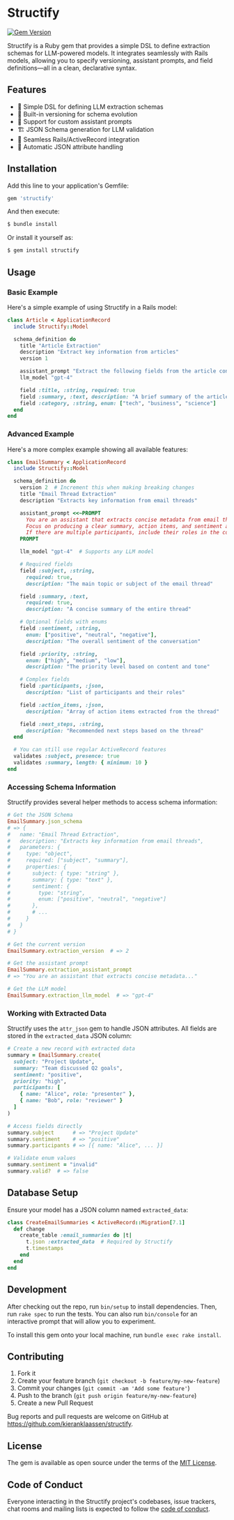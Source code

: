 # Structify

[![Gem Version](https://badge.fury.io/rb/structify.svg)](https://badge.fury.io/rb/structify)

Structify is a Ruby gem that provides a simple DSL to define extraction schemas for LLM-powered models. It integrates seamlessly with Rails models, allowing you to specify versioning, assistant prompts, and field definitions—all in a clean, declarative syntax.

## Features

- 🎯 Simple DSL for defining LLM extraction schemas
- 🔄 Built-in versioning for schema evolution
- 📝 Support for custom assistant prompts
- 🏗️ JSON Schema generation for LLM validation
- 🔌 Seamless Rails/ActiveRecord integration
- 💾 Automatic JSON attribute handling

## Installation

Add this line to your application's Gemfile:

```ruby
gem 'structify'
```

And then execute:

```bash
$ bundle install
```

Or install it yourself as:

```bash
$ gem install structify
```

## Usage

### Basic Example

Here's a simple example of using Structify in a Rails model:

```ruby
class Article < ApplicationRecord
  include Structify::Model

  schema_definition do
    title "Article Extraction"
    description "Extract key information from articles"
    version 1

    assistant_prompt "Extract the following fields from the article content"
    llm_model "gpt-4"

    field :title, :string, required: true
    field :summary, :text, description: "A brief summary of the article"
    field :category, :string, enum: ["tech", "business", "science"]
  end
end
```

### Advanced Example

Here's a more complex example showing all available features:

```ruby
class EmailSummary < ApplicationRecord
  include Structify::Model

  schema_definition do
    version 2  # Increment this when making breaking changes
    title "Email Thread Extraction"
    description "Extracts key information from email threads"

    assistant_prompt <<~PROMPT
      You are an assistant that extracts concise metadata from email threads.
      Focus on producing a clear summary, action items, and sentiment analysis.
      If there are multiple participants, include their roles in the conversation.
    PROMPT

    llm_model "gpt-4"  # Supports any LLM model

    # Required fields
    field :subject, :string,
      required: true,
      description: "The main topic or subject of the email thread"

    field :summary, :text,
      required: true,
      description: "A concise summary of the entire thread"

    # Optional fields with enums
    field :sentiment, :string,
      enum: ["positive", "neutral", "negative"],
      description: "The overall sentiment of the conversation"

    field :priority, :string,
      enum: ["high", "medium", "low"],
      description: "The priority level based on content and tone"

    # Complex fields
    field :participants, :json,
      description: "List of participants and their roles"

    field :action_items, :json,
      description: "Array of action items extracted from the thread"

    field :next_steps, :string,
      description: "Recommended next steps based on the thread"
  end

  # You can still use regular ActiveRecord features
  validates :subject, presence: true
  validates :summary, length: { minimum: 10 }
end
```

### Accessing Schema Information

Structify provides several helper methods to access schema information:

```ruby
# Get the JSON Schema
EmailSummary.json_schema
# => {
#   name: "Email Thread Extraction",
#   description: "Extracts key information from email threads",
#   parameters: {
#     type: "object",
#     required: ["subject", "summary"],
#     properties: {
#       subject: { type: "string" },
#       summary: { type: "text" },
#       sentiment: {
#         type: "string",
#         enum: ["positive", "neutral", "negative"]
#       },
#       # ...
#     }
#   }
# }

# Get the current version
EmailSummary.extraction_version  # => 2

# Get the assistant prompt
EmailSummary.extraction_assistant_prompt
# => "You are an assistant that extracts concise metadata..."

# Get the LLM model
EmailSummary.extraction_llm_model  # => "gpt-4"
```

### Working with Extracted Data

Structify uses the `attr_json` gem to handle JSON attributes. All fields are stored in the `extracted_data` JSON column:

```ruby
# Create a new record with extracted data
summary = EmailSummary.create(
  subject: "Project Update",
  summary: "Team discussed Q2 goals",
  sentiment: "positive",
  priority: "high",
  participants: [
    { name: "Alice", role: "presenter" },
    { name: "Bob", role: "reviewer" }
  ]
)

# Access fields directly
summary.subject      # => "Project Update"
summary.sentiment    # => "positive"
summary.participants # => [{ name: "Alice", ... }]

# Validate enum values
summary.sentiment = "invalid"
summary.valid?  # => false
```

## Database Setup

Ensure your model has a JSON column named `extracted_data`:

```ruby
class CreateEmailSummaries < ActiveRecord::Migration[7.1]
  def change
    create_table :email_summaries do |t|
      t.json :extracted_data  # Required by Structify
      t.timestamps
    end
  end
end
```

## Development

After checking out the repo, run `bin/setup` to install dependencies. Then, run `rake spec` to run the tests. You can also run `bin/console` for an interactive prompt that will allow you to experiment.

To install this gem onto your local machine, run `bundle exec rake install`.

## Contributing

1. Fork it
2. Create your feature branch (`git checkout -b feature/my-new-feature`)
3. Commit your changes (`git commit -am 'Add some feature'`)
4. Push to the branch (`git push origin feature/my-new-feature`)
5. Create a new Pull Request

Bug reports and pull requests are welcome on GitHub at https://github.com/kieranklaassen/structify.

## License

The gem is available as open source under the terms of the [MIT License](https://opensource.org/licenses/MIT).

## Code of Conduct

Everyone interacting in the Structify project's codebases, issue trackers, chat rooms and mailing lists is expected to follow the [code of conduct](CODE_OF_CONDUCT.md).

```

```
